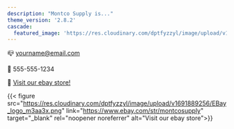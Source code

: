 ```yaml
---
description: "Montco Supply is..."
theme_version: '2.8.2'
cascade:
  featured_image: 'https://res.cloudinary.com/dptfyzzyl/image/upload/v1691865597/warehouse_nlox8w.jpg'
---
```

📪 yourname@email.com

📱 555-555-1234

🏢 [Visit our ebay store!]("https://www.ebay.com/str/montcosupply)


{{< figure src="https://res.cloudinary.com/dptfyzzyl/image/upload/v1691889256/EBay_logo_m3aa3x.png" link="https://www.ebay.com/str/montcosupply" target="_blank" rel="noopener noreferrer" alt="Visit our ebay store">}}